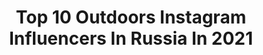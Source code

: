---
title: Top 10 Outdoors Instagram Influencers In Russia In 2021
description: >-
  Find top outdoors Instagram influencers in Russia in 2021. Most popular hashtags: #outdoors #nature #instagood #travel.
platform: Instagram
hits: 101
text_top: See the top-rated Instagram accounts on inBeat.
text_bottom: Our search engine holds 101 Instagram influencers like this in Russia for you to work with.
profiles:
  - username: "away81"
    fullname: >-
      Sergei Lukankin
    bio: >-
      ↟ Based in Moscow, Russia ↟ Outdoors | Adventure | Exploring nature ↟ Ambassador @haidafilter ↟ Join my photo tours 👇🏼
    location: "Russia"
    followers: 31444
    engagement: 571
    commentsToLikes: 0.051710
    id: ck14js1z7lw3w0i195vkkxdwl
    verified: false
    hashtags: "#volvo, #xc90"
  - username: "kuznetsovkz"
    fullname: >-
      𝗔𝗹𝗲𝘅𝗮𝗻𝗱𝗿 𝗞𝘂𝘇𝗻𝗲𝘁𝘀𝗼𝘃
    bio: >-
      outdoors | lifestyle
    location: "Russia"
    followers: 24989
    engagement: 528
    commentsToLikes: 0.039353
    id: ck0vzb28m87qg0i190la0fsqp
    verified: false
    hashtags: "#earthpix, #hellofrom, #wonderfulindonesia, #passionpassport"
  - username: "bk_rn"
    fullname: >-
      Black Reflection
    bio: >-
      Bird watcher Outdoors style / inspired by wildlife and travel Haida filter ambassador in UK Canon user
    location: "Russia"
    followers: 24257
    engagement: 331
    commentsToLikes: 0.019210
    id: ck5zq47nctwmw0i149llvz3nf
    verified: false
    hashtags: "#natgeoru, #sunset, #yourshotphotographer, #stayhome"
  - username: "woxaa"
    fullname: >-
      Можно просто ЭЛРИК | ELRICK
    bio: >-
      ∙ Голос проекта AniFun Media ∙ Актёр дубляжа Lemiankona ∙ Лайфстайл Блог ∙ Критик ∙ Борец за справедливость -> По всем вопросам в Direct 📨
    location: "Russia"
    followers: 5945
    engagement: 2341
    commentsToLikes: 0.077467
    id: ckf5w6zler3sl0j23pdq79qbf
    verified: false
    hashtags: "#toshkent, #city, #lifestyle, #instatravel"
  - username: "olezhka_chugunov"
    fullname: >-
      Олег Чугунов
    bio: >-
      Юный актёр, спортсмен Санкт-Петербург/Москва
    location: "Russia"
    followers: 8010
    engagement: 1703
    commentsToLikes: 0.021540
    id: ckf5vp1f6pdwp0j23gtogjnvq
    verified: false
    hashtags: "#filmmaking, #november, #beautiful, #nature"
  - username: "lenapavlova.ru"
    fullname: >-
      Lena Pavlova
    bio: >-
      Санкт-Петербург, Россия Здесь - фотограф, модель и певица :-) Там, в реале топ-менеджер Maersk Photographer, model and singer. St. Petersburg, Russia
    location: "Russia"
    followers: 16246
    engagement: 419
    commentsToLikes: 0.079258
    id: ck14jdz50jujc0i1982bo1w2x
    verified: false
    hashtags: "#summer, #autumn, #autumnseason, #model"
  - username: "alexandrataranova"
    fullname: >-
      💁🏼‍♀️АЛЕКСАНДРА ТАРАНОВА💄
    bio: >-
      📸Photo & Video MODEL Второй аккаунт 🍑 @khaki__khaki_ 💎Dancer & Show ballet💎@crystal_hall_minsk 👇🏽🔥У меня появился TikTok🔥
    location: "Russia"
    followers: 93597
    engagement: 279
    commentsToLikes: 0.032782
    id: ck5ccnq7lhovi0i111sd36usl
    verified: false
    hashtags: "#birthdaymonth, #picoftheday, #fashiondesign, #beauty"
  - username: "mypike"
    fullname: >-
      Щука Рыбалка Спиннинг
    bio: >-
      Нет равных ей в проворстве и хищности, в коварстве и кровожадности. Уже одна наружность её заставляет жертву принять погибель как должное.
    location: "Russia"
    followers: 17799
    engagement: 224
    commentsToLikes: 0.004403
    id: ck6ui6e33dbnx0j7186j35992
    verified: false
    hashtags: ""
  - username: "dashabylbas"
    fullname: >-
      ПУТЕШЕСТВИЯ И ФОТОГРАФИЯ
    bio: >-
      🌍 Расскажу, как съездить в Польшу за 1 700 ₽ 🗺 6 стран за 20 000₽ ⠀ 🐶 Влюблю в коржика по имени Шерлок ⠀ 📸 Учу фотографировать людей и нашу планету
    location: "Russia"
    followers: 10105
    engagement: 1216
    commentsToLikes: 0.028292
    id: ckap2cac1y8gr0i78v5533qqf
    verified: false
    hashtags: "#travelgram, #photorussia, #outdoors, #zamosquarium"
  - username: "velitchenkoyury"
    fullname: >-
      Юрий Велитченко
    bio: >-
      Фотограф Минск, Витебск и дальше. +375 29 815 44 41.
    location: "Russia"
    followers: 19120
    engagement: 655
    commentsToLikes: 0.018830
    id: ck8t4be2z65o30j78gcnge3mk
    verified: false
    hashtags: "#discoverglobe, #astrophoto, #happylife, #earthpix"
---